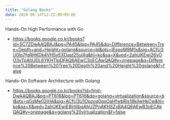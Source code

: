 ```yaml
---
title: "Golang Books"
date: 2020-06-14T12:22:00+09:00
---
```


Hands-On High Performance with Go
 - https://books.google.co.kr/books?id=5C7ZDwAAQBAJ&pg=PA45&lpg=PA45&dq=Difference+Between+Tree+Depth+and+Height+golang&source=bl&ots=IEspoM9M1x&sig=ACfU3U0lq7fgRHKDk4VH5yEXDast25ujXg&hl=ko&sa=X&ved=2ahUKEwi26vOO3vTpAhUDL6YKHTIpDFAQ6AEwC3oECAwQAQ#v=onepage&q=Difference%20Between%20Tree%20Depth%20and%20Height%20golang&f=false

 Hands-On Software Architecture with Golang
  - https://books.google.co.kr/books?id=fmd-DwAAQBAJ&pg=PT616&lpg=PT616&dq=golang+virtualization&source=bl&ots=qGsMe02iHA&sig=ACfU3U1Opzoq0gxOaHfwbRis18kjIwHkCw&hl=ko&sa=X&ved=2ahUKEwiE8IrtiIbqAhUZPnAKHSZxBA4Q6AEwB3oECAkQAQ#v=onepage&q=golang%20virtualization&f=false